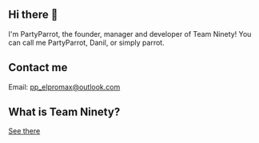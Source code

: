 ## Hi there 👋
I'm PartyParrot, the founder, manager and developer of Team Ninety!
You can call me PartyParrot, Danil, or simply parrot.

## Contact me
Email: [pp_elpromax@outlook.com](mailto:pp_elpromax@outlook.com)

## What is Team Ninety?
[See there](https://github.com/TeamNinety)



<!--
**DanilJeston/DanilJeston** is a ✨ _special_ ✨ repository because its `README.md` (this file) appears on your GitHub profile.

Here are some ideas to get you started:

- 🔭 I’m currently working on ...
- 🌱 I’m currently learning ...
- 👯 I’m looking to collaborate on ...
- 🤔 I’m looking for help with ...
- 💬 Ask me about ...
- 📫 How to reach me: ...
- 😄 Pronouns: ...
- ⚡ Fun fact: ...
-->
